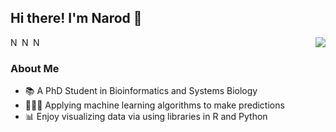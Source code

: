 ## Hi there! I'm Narod 👋

<img align="right" src="https://streak-stats.demolab.com?user=narodkebabci&theme=tokyonight_duo&hide_border=true&date_format=j%20M%5B%20Y%5D">
  
<a href="https://twitter.com/naar_k">
  <img align="left" alt="Narod's Twitter" width="15px" src="https://cdn.jsdelivr.net/npm/simple-icons@v3/icons/twitter.svg" />
</a>
<a href="https://www.linkedin.com/in/narod-kebabci/">
  <img align="left" alt="Narod's Linkdein" width="15px" src="https://cdn.jsdelivr.net/npm/simple-icons@v3/icons/linkedin.svg" />
</a>
<a href="https://scholar.google.com/citations?user=1Coz5z8AAAAJ&hl=en&authuser=1">
  <img align="left" alt="Narod's Scholar" width="15px" src="https://cdn.jsdelivr.net/npm/simple-icons@3.2.0/icons/googlescholar.svg" />
</a>
<br />

### About Me

- 📚 A PhD Student in Bioinformatics and Systems Biology
- 👩🏻‍💻 Applying machine learning algorithms to make predictions 
- 📊 Enjoy visualizing data via using libraries in R and Python

<!--
**narodkebabci/narodkebabci** is a ✨ _special_ ✨ repository because its `README.md` (this file) appears on your GitHub profile.
